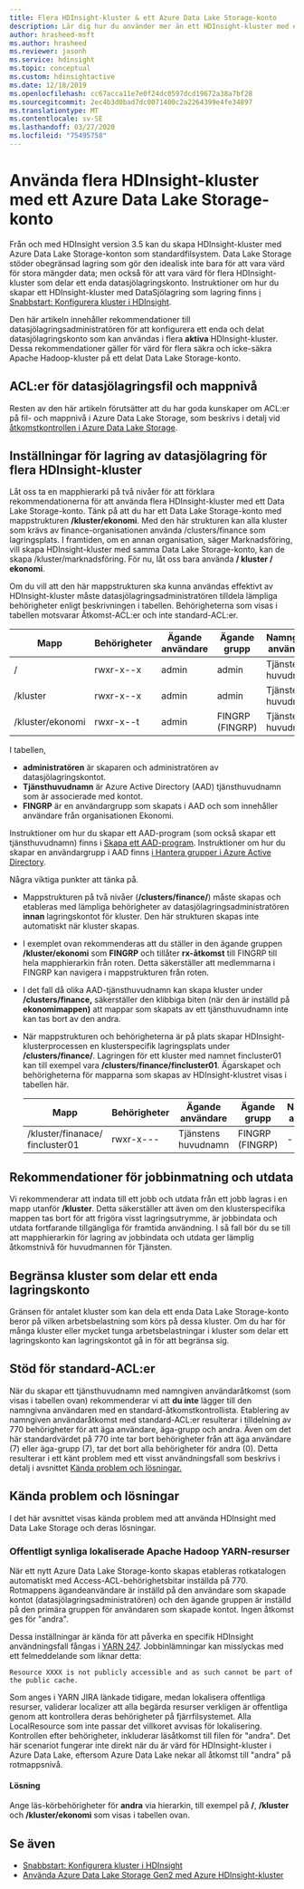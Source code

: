 ```yaml
---
title: Flera HDInsight-kluster & ett Azure Data Lake Storage-konto
description: Lär dig hur du använder mer än ett HDInsight-kluster med ett enda DataSjölagringskonto
author: hrasheed-msft
ms.author: hrasheed
ms.reviewer: jasonh
ms.service: hdinsight
ms.topic: conceptual
ms.custom: hdinsightactive
ms.date: 12/18/2019
ms.openlocfilehash: cc67acca11e7e0f24dc0597dcd19672a38a7bf28
ms.sourcegitcommit: 2ec4b3d0bad7dc0071400c2a2264399e4fe34897
ms.translationtype: MT
ms.contentlocale: sv-SE
ms.lasthandoff: 03/27/2020
ms.locfileid: "75495758"
---
```

# <a name="use-multiple-hdinsight-clusters-with-an-azure-data-lake-storage-account"></a>Använda flera HDInsight-kluster med ett Azure Data Lake Storage-konto

Från och med HDInsight version 3.5 kan du skapa HDInsight-kluster med Azure Data Lake Storage-konton som standardfilsystem.
Data Lake Storage stöder obegränsad lagring som gör den idealisk inte bara för att vara värd för stora mängder data; men också för att vara värd för flera HDInsight-kluster som delar ett enda datasjölagringskonto. Instruktioner om hur du skapar ett HDInsight-kluster med DataSjölagring som lagring finns [i Snabbstart: Konfigurera kluster i HDInsight](../storage/data-lake-storage/quickstart-create-connect-hdi-cluster.md).

Den här artikeln innehåller rekommendationer till datasjölagringsadministratören för att konfigurera ett enda och delat datasjölagringskonto som kan användas i flera **aktiva** HDInsight-kluster. Dessa rekommendationer gäller för värd för flera säkra och icke-säkra Apache Hadoop-kluster på ett delat Data Lake Storage-konto.

## <a name="data-lake-storage-file-and-folder-level-acls"></a>ACL:er för datasjölagringsfil och mappnivå

Resten av den här artikeln förutsätter att du har goda kunskaper om ACL:er på fil- och mappnivå i Azure Data Lake Storage, som beskrivs i detalj vid [åtkomstkontrollen i Azure Data Lake Storage](../data-lake-store/data-lake-store-access-control.md).

## <a name="data-lake-storage-setup-for-multiple-hdinsight-clusters"></a>Inställningar för lagring av datasjölagring för flera HDInsight-kluster

Låt oss ta en mapphierarki på två nivåer för att förklara rekommendationerna för att använda flera HDInsight-kluster med ett Data Lake Storage-konto. Tänk på att du har ett Data Lake Storage-konto med mappstrukturen **/kluster/ekonomi**. Med den här strukturen kan alla kluster som krävs av finance-organisationen använda /clusters/finance som lagringsplats. I framtiden, om en annan organisation, säger Marknadsföring, vill skapa HDInsight-kluster med samma Data Lake Storage-konto, kan de skapa /kluster/marknadsföring. För nu, låt oss bara använda **/ kluster / ekonomi**.

Om du vill att den här mappstrukturen ska kunna användas effektivt av HDInsight-kluster måste datasjölagringsadministratören tilldela lämpliga behörigheter enligt beskrivningen i tabellen. Behörigheterna som visas i tabellen motsvarar Åtkomst-ACL:er och inte standard-ACL:er.

|Mapp  |Behörigheter  |Ägande användare  |Ägande grupp  | Namngiven användare | Namngivna användarbehörigheter | Namngiven grupp | Namngivna gruppbehörigheter |
|---------|---------|---------|---------|---------|---------|---------|---------|
|/ | rwxr-x--x  |admin |admin  |Tjänstens huvudnamn |--x  |FINGRP (FINGRP)   |r-x         |
|/kluster | rwxr-x--x |admin |admin |Tjänstens huvudnamn |--x  |FINGRP (FINGRP) |r-x         |
|/kluster/ekonomi | rwxr-x--t |admin |FINGRP (FINGRP)  |Tjänstens huvudnamn |Rwx  |-  |-     |

I tabellen,

- **administratören** är skaparen och administratören av datasjölagringskontot.
- **Tjänsthuvudnamn** är Azure Active Directory (AAD) tjänsthuvudnamn som är associerade med kontot.
- **FINGRP** är en användargrupp som skapats i AAD och som innehåller användare från organisationen Ekonomi.

Instruktioner om hur du skapar ett AAD-program (som också skapar ett tjänsthuvudnamn) finns i [Skapa ett AAD-program](../active-directory/develop/howto-create-service-principal-portal.md#create-an-azure-active-directory-application). Instruktioner om hur du skapar en användargrupp i AAD finns [i Hantera grupper i Azure Active Directory](../active-directory/fundamentals/active-directory-groups-create-azure-portal.md).

Några viktiga punkter att tänka på.

- Mappstrukturen på två nivåer (**/clusters/finance/**) måste skapas och etableras med lämpliga behörigheter av datasjölagringsadministratören **innan** lagringskontot för kluster. Den här strukturen skapas inte automatiskt när kluster skapas.
- I exemplet ovan rekommenderas att du ställer in den ägande gruppen **/kluster/ekonomi** som **FINGRP** och tillåter **rx-åtkomst** till FINGRP till hela mapphierarkin från roten. Detta säkerställer att medlemmarna i FINGRP kan navigera i mappstrukturen från roten.
- I det fall då olika AAD-tjänsthuvudnamn kan skapa kluster under **/clusters/finance,** säkerställer den klibbiga biten (när den är inställd på **ekonomimappen)** att mappar som skapats av ett tjänsthuvudnamn inte kan tas bort av den andra.
- När mappstrukturen och behörigheterna är på plats skapar HDInsight-klusterprocessen en klusterspecifik lagringsplats under **/clusters/finance/**. Lagringen för ett kluster med namnet fincluster01 kan till exempel vara **/clusters/finance/fincluster01**. Ägarskapet och behörigheterna för mapparna som skapas av HDInsight-klustret visas i tabellen här.

    |Mapp  |Behörigheter  |Ägande användare  |Ägande grupp  | Namngiven användare | Namngivna användarbehörigheter | Namngiven grupp | Namngivna gruppbehörigheter |
    |---------|---------|---------|---------|---------|---------|---------|---------|
    |/kluster/finanace/ fincluster01 | rwxr-x---  |Tjänstens huvudnamn |FINGRP (FINGRP)  |- |-  |-   |-  |

## <a name="recommendations-for-job-input-and-output-data"></a>Rekommendationer för jobbinmatning och utdata

Vi rekommenderar att indata till ett jobb och utdata från ett jobb lagras i en mapp utanför **/kluster**. Detta säkerställer att även om den klusterspecifika mappen tas bort för att frigöra visst lagringsutrymme, är jobbindata och utdata fortfarande tillgängliga för framtida användning. I så fall bör du se till att mapphierarkin för lagring av jobbindata och utdata ger lämplig åtkomstnivå för huvudmannen för Tjänsten.

## <a name="limit-on-clusters-sharing-a-single-storage-account"></a>Begränsa kluster som delar ett enda lagringskonto

Gränsen för antalet kluster som kan dela ett enda Data Lake Storage-konto beror på vilken arbetsbelastning som körs på dessa kluster. Om du har för många kluster eller mycket tunga arbetsbelastningar i kluster som delar ett lagringskonto kan lagringskontot gå in för att begränsa sig.

## <a name="support-for-default-acls"></a>Stöd för standard-ACL:er

När du skapar ett tjänsthuvudnamn med namngiven användaråtkomst (som visas i tabellen ovan) rekommenderar vi att **du inte** lägger till den namngivna användaren med en standard-åtkomstkontrollista. Etablering av namngiven användaråtkomst med standard-ACL:er resulterar i tilldelning av 770 behörigheter för att äga användare, äga-grupp och andra. Även om det här standardvärdet på 770 inte tar bort behörigheter från att äga användare (7) eller äga-grupp (7), tar det bort alla behörigheter för andra (0). Detta resulterar i ett känt problem med ett visst användningsfall som beskrivs i detalj i avsnittet [Kända problem och lösningar.](#known-issues-and-workarounds)

## <a name="known-issues-and-workarounds"></a>Kända problem och lösningar

I det här avsnittet visas kända problem med att använda HDInsight med Data Lake Storage och deras lösningar.

### <a name="publicly-visible-localized-apache-hadoop-yarn-resources"></a>Offentligt synliga lokaliserade Apache Hadoop YARN-resurser

När ett nytt Azure Data Lake Storage-konto skapas etableras rotkatalogen automatiskt med Access-ACL-behörighetsbitar inställda på 770. Rotmappens ägandeanvändare är inställd på den användare som skapade kontot (datasjölagringsadministratören) och den ägande gruppen är inställd på den primära gruppen för användaren som skapade kontot. Ingen åtkomst ges för "andra".

Dessa inställningar är kända för att påverka en specifik HDInsight användningsfall fångas i [YARN 247](https://hwxmonarch.atlassian.net/browse/YARN-247). Jobbinlämningar kan misslyckas med ett felmeddelande som liknar detta:

    Resource XXXX is not publicly accessible and as such cannot be part of the public cache.

Som anges i YARN JIRA länkade tidigare, medan lokalisera offentliga resurser, validerar localizer att alla begärda resurser verkligen är offentliga genom att kontrollera deras behörigheter på fjärrfilsystemet. Alla LocalResource som inte passar det villkoret avvisas för lokalisering. Kontrollen efter behörigheter, inkluderar läsåtkomst till filen för "andra". Det här scenariot fungerar inte direkt när du är värd för HDInsight-kluster i Azure Data Lake, eftersom Azure Data Lake nekar all åtkomst till "andra" på rotmappsnivå.

#### <a name="workaround"></a>Lösning

Ange läs-körbehörigheter för **andra** via hierarkin, till exempel på **/**, **/kluster** och **/kluster/ekonomi** som visas i tabellen ovan.

## <a name="see-also"></a>Se även

- [Snabbstart: Konfigurera kluster i HDInsight](../storage/data-lake-storage/quickstart-create-connect-hdi-cluster.md)
- [Använda Azure Data Lake Storage Gen2 med Azure HDInsight-kluster](hdinsight-hadoop-use-data-lake-storage-gen2.md)
